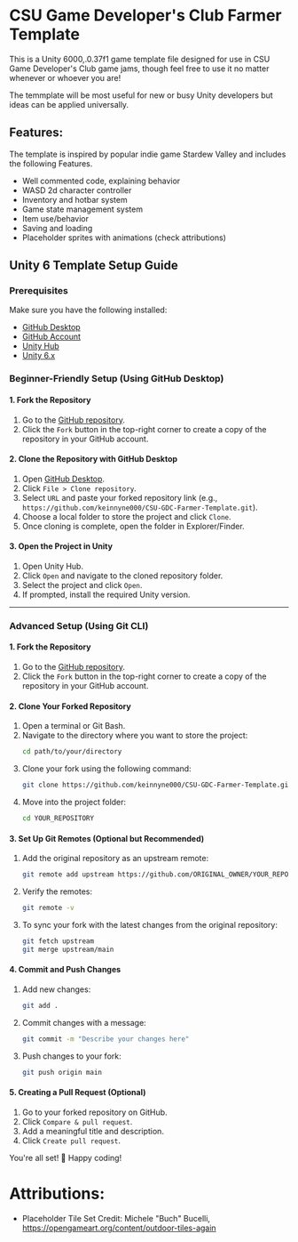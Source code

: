 # CSU Game Developer's Club Farmer Template

This is a Unity 6000,.0.37f1 game template file designed for use in CSU Game Developer's Club game jams, though feel free to use it no matter whenever or whoever you are! 

The temmplate will be most useful for new or busy Unity developers but ideas can be applied universally.


## Features:
The template is inspired by popular indie game Stardew Valley and includes the following Features.

- Well commented code, explaining behavior
- WASD 2d character controller
- Inventory and hotbar system
- Game state management system
- Item use/behavior
- Saving and loading
- Placeholder sprites with animations (check attributions)


## Unity 6 Template Setup Guide

### Prerequisites
Make sure you have the following installed:
- [GitHub Desktop](https://desktop.github.com/)
- [GitHub Account](https://github.com/)
- [Unity Hub](https://unity.com/download)
- [Unity 6.x](https://unity.com/releases)

### Beginner-Friendly Setup (Using GitHub Desktop)
#### 1. Fork the Repository
1. Go to the [GitHub repository](https://github.com/keinnyne000/CSU-GDC-Farmer-Template).
2. Click the `Fork` button in the top-right corner to create a copy of the repository in your GitHub account.

#### 2. Clone the Repository with GitHub Desktop
1. Open [GitHub Desktop](https://desktop.github.com/).
2. Click `File > Clone repository`.
3. Select `URL` and paste your forked repository link (e.g., `https://github.com/keinnyne000/CSU-GDC-Farmer-Template.git`).
4. Choose a local folder to store the project and click `Clone`.
5. Once cloning is complete, open the folder in Explorer/Finder.

#### 3. Open the Project in Unity
1. Open Unity Hub.
2. Click `Open` and navigate to the cloned repository folder.
3. Select the project and click `Open`.
4. If prompted, install the required Unity version.

---

### Advanced Setup (Using Git CLI)

#### 1. Fork the Repository
1. Go to the [GitHub repository](https://github.com/keinnyne000/CSU-GDC-Farmer-Template).
2. Click the `Fork` button in the top-right corner to create a copy of the repository in your GitHub account.

#### 2. Clone Your Forked Repository
1. Open a terminal or Git Bash.
2. Navigate to the directory where you want to store the project:
   ```sh
   cd path/to/your/directory
   ```
3. Clone your fork using the following command:
   ```sh
   git clone https://github.com/keinnyne000/CSU-GDC-Farmer-Template.git
   ```
4. Move into the project folder:
   ```sh
   cd YOUR_REPOSITORY
   ```

#### 3. Set Up Git Remotes (Optional but Recommended)
1. Add the original repository as an upstream remote:
   ```sh
   git remote add upstream https://github.com/ORIGINAL_OWNER/YOUR_REPOSITORY.git
   ```
2. Verify the remotes:
   ```sh
   git remote -v
   ```
3. To sync your fork with the latest changes from the original repository:
   ```sh
   git fetch upstream
   git merge upstream/main
   ```

#### 4. Commit and Push Changes
1. Add new changes:
   ```sh
   git add .
   ```
2. Commit changes with a message:
   ```sh
   git commit -m "Describe your changes here"
   ```
3. Push changes to your fork:
   ```sh
   git push origin main
   ```

#### 5. Creating a Pull Request (Optional)
1. Go to your forked repository on GitHub.
2. Click `Compare & pull request`.
3. Add a meaningful title and description.
4. Click `Create pull request`.

You're all set! 🎉 Happy coding!

# Attributions:
- Placeholder Tile Set Credit: Michele "Buch" Bucelli, https://opengameart.org/content/outdoor-tiles-again



